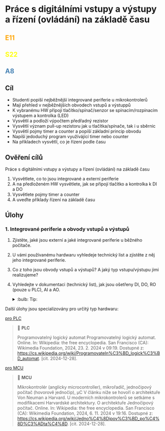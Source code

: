 [Co dodělat ]: #

<!-- dodělat zapojení tlačítka a LED (sink source), vč. výpočtů -->

<!-- do ulohy_MCU.md přidat jako typy odkazy na info o millis, ticks_ms a interruptu  -->



# Práce s digitálními vstupy a výstupy a řízení (ovládání) na základě času

<h2 style="color:Orange">E11</h2>
<h2 style="color:Yellow">S22</h2>
<h2 style="color:SteelBlue">A8</h2>

## Cíl

-	Studenti popíší nejběžnější integrované periferie u mikrokontrolerů
-   Mají přehled v nejběžnějších obvodech vstupů a výstuppů
-   K vybranému HW připojí tlačítko/spínač/senzor se spínacím/rozpínacím výstupem a kontrolka (LED)
-   Vysvětlí a podloží výpočtem předřadný rezistor
-   Vysvětlí význam pull-up rezistoru jak u tlačítka/spínače, tak i u sběrnic
-   Vysvětlí pojmy timer a counter a popíší základní princip obvodu
-   Napíší jedoduchý program využívájící timer nebo counter
-   Na příkladech vysvětlí, co je řízení podle času


## Ověření cílů

Práce s digitálními vstupy a výstupy a řízení (ovládání) na základě času

1. Vysvětlete, co to jsou integrované a externí periferie
2. A na předloženém HW vysvětlete, jak se připojí tlačítko a kontrolka k DI a DO
3. Vysvětlete pojmy timer a counter
4. A uveďte příklady řízení na základě času


## Úlohy

### 1. Integrované periferie a obvody vstupů a výstupů

1. Zjistěte, jaké jsou externí a jaké integrované periferie u běžného počítače.
2. U vámi používanému hardwaru vyhledeje technický list a zjistěte z něj jeho integrované periferie.
3. Co z toho jsou obvody vstupů a výstupů? A jaký typ vstupu/výstupu jimi realizujeme?
4. Vyhledejte v dokumentaci (technický list), jak jsou ošetřeny DI, DO, RO (pouze u PLC), AI a AO.




    <details>
        <summary> :bulb: Tip: </summary>
            Technický list = datasheet <br>
            K MCU často nalezneme jen výňatky na pár desítek stran, ale některé informace nalezneme pouze v kompletním technickém listu, který mívá několik set stran.
            U modulárních PLC se informace ke vstupům a výstupům dozvýme z technických listů jednotlivých karet.
    </details>



Další úlohy jsou specializovány pro určitý typ hardwaru:

[pro PLC](PLC/ulohy_PLC.md)

> :key: **PLC**
>
> Programovatelný logický automat
> Programovatelný logický automat. Online. In: Wikipedia: the free encyclopedia. San Francisco (CA): Wikimedia Foundation, 2024, 23. 2. 2024 v 09:19. Dostupné z: https://cs.wikipedia.org/wiki/Programovateln%C3%BD_logick%C3%BD_automat. [cit. 2024-12-28].


[pro MCU](MCU/ulohy_MCU.md)

> :key: **MCU**
>
> Mikrokontrolér (anglicky microcontroller), mikrořadič, jednočipový počítač (hovorově jednočip), µC
> V článku níže se hovoří o architektuře Von Neuman a Harvard. U moderních mikrokontrolerů se setkáme s modifikacemi Harvardské architektury. O architektuře 
> Jednočipový počítač. Online. In: Wikipedia: the free encyclopedia. San Francisco (CA): Wikimedia Foundation, 2024, 6. 11. 2024 v 19:16. Dostupné z: https://cs.wikipedia.org/wiki/Jedno%C4%8Dipov%C3%BD_po%C4%8D%C3%ADta%C4%8D. [cit. 2024-12-28].
